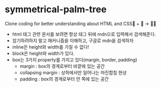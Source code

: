 # symmetrical-palm-tree

Clone coding for better understanding about HTML and CSS🦴 + 🦚 -> 🧞‍♂️

- html 태그 관련 문서를 보려면 항상 태그 뒤에 mdn으로 입력해서 검색해준다.
- 암기하려하지 말고 매커니즘을 이해하고, 구글로 mdn을 검색하자
- inline은 height와 width를 가질 수 없다!
- block은 height와 width가 있다.
- box는 3가지 property를 가지고 있다(margin, border, padding)
  - margin : box의 경계로부터 바깥에 있는 공간
  - collapsing margin : 상하에서만 일어나는 마진합침 현상
  - padding : box의 경계로부터 안 쪽에 있는 공간
